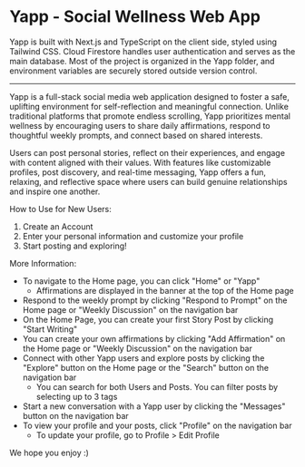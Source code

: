 # Yapp - Social Wellness Web App

Yapp is built with Next.js and TypeScript on the client side, styled using Tailwind CSS. Cloud Firestore handles user authentication and serves as the main database. Most of the project is organized in the Yapp folder, and environment variables are securely stored outside version control.

---------------------------------------------------------------------------------------------------------------------------------------------------------------------------------------------


Yapp is a full-stack social media web application designed to foster a safe, uplifting environment for self-reflection and meaningful connection. Unlike traditional platforms that promote endless scrolling, Yapp prioritizes mental wellness by encouraging users to share daily affirmations, respond to thoughtful weekly prompts, and connect based on shared interests.

Users can post personal stories, reflect on their experiences, and engage with content aligned with their values. With features like customizable profiles, post discovery, and real-time messaging, Yapp offers a fun, relaxing, and reflective space where users can build genuine relationships and inspire one another.

How to Use for New Users:
1) Create an Account
2) Enter your personal information and customize your profile
3) Start posting and exploring!

More Information:
- To navigate to the Home page, you can click "Home" or "Yapp"
  - Affirmations are displayed in the banner at the top of the Home page
- Respond to the weekly prompt by clicking "Respond to Prompt" on the Home page or "Weekly Discussion" on the navigation bar
- On the Home Page, you can create your first Story Post by clicking "Start Writing"
- You can create your own affirmations by clicking "Add Affirmation" on the Home page or "Weekly Discussion" on the navigation bar
- Connect with other Yapp users and explore posts by clicking the "Explore" button on the Home page or the "Search" button on the navigation bar
  - You can search for both Users and Posts. You can filter posts by selecting up to 3 tags
- Start a new conversation with a Yapp user by clicking the "Messages" button on the navigation bar
- To view your profile and your posts, click "Profile" on the navigation bar
  - To update your profile, go to Profile > Edit Profile

We hope you enjoy :)
